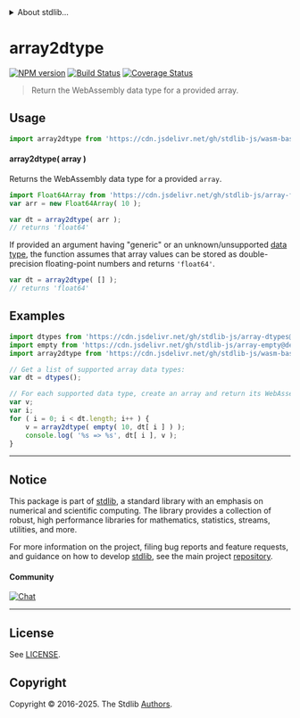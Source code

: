 <!--

@license Apache-2.0

Copyright (c) 2024 The Stdlib Authors.

Licensed under the Apache License, Version 2.0 (the "License");
you may not use this file except in compliance with the License.
You may obtain a copy of the License at

   http://www.apache.org/licenses/LICENSE-2.0

Unless required by applicable law or agreed to in writing, software
distributed under the License is distributed on an "AS IS" BASIS,
WITHOUT WARRANTIES OR CONDITIONS OF ANY KIND, either express or implied.
See the License for the specific language governing permissions and
limitations under the License.

-->


<details>
  <summary>
    About stdlib...
  </summary>
  <p>We believe in a future in which the web is a preferred environment for numerical computation. To help realize this future, we've built stdlib. stdlib is a standard library, with an emphasis on numerical and scientific computation, written in JavaScript (and C) for execution in browsers and in Node.js.</p>
  <p>The library is fully decomposable, being architected in such a way that you can swap out and mix and match APIs and functionality to cater to your exact preferences and use cases.</p>
  <p>When you use stdlib, you can be absolutely certain that you are using the most thorough, rigorous, well-written, studied, documented, tested, measured, and high-quality code out there.</p>
  <p>To join us in bringing numerical computing to the web, get started by checking us out on <a href="https://github.com/stdlib-js/stdlib">GitHub</a>, and please consider <a href="https://opencollective.com/stdlib">financially supporting stdlib</a>. We greatly appreciate your continued support!</p>
</details>

# array2dtype

[![NPM version][npm-image]][npm-url] [![Build Status][test-image]][test-url] [![Coverage Status][coverage-image]][coverage-url] <!-- [![dependencies][dependencies-image]][dependencies-url] -->

> Return the WebAssembly data type for a provided array.

<!-- Section to include introductory text. Make sure to keep an empty line after the intro `section` element and another before the `/section` close. -->

<section class="intro">

</section>

<!-- /.intro -->

<!-- Package usage documentation. -->



<section class="usage">

## Usage

```javascript
import array2dtype from 'https://cdn.jsdelivr.net/gh/stdlib-js/wasm-base-array2dtype@deno/mod.js';
```

#### array2dtype( array )

Returns the WebAssembly data type for a provided `array`.

```javascript
import Float64Array from 'https://cdn.jsdelivr.net/gh/stdlib-js/array-float64@deno/mod.js';
var arr = new Float64Array( 10 );

var dt = array2dtype( arr );
// returns 'float64'
```

If provided an argument having "generic" or an unknown/unsupported [data type][@stdlib/array/dtypes], the function assumes that array values can be stored as double-precision floating-point numbers and returns `'float64'`.

```javascript
var dt = array2dtype( [] );
// returns 'float64'
```

</section>

<!-- /.usage -->

<!-- Package usage notes. Make sure to keep an empty line after the `section` element and another before the `/section` close. -->

<section class="notes">

</section>

<!-- /.notes -->

<!-- Package usage examples. -->

<section class="examples">

## Examples

<!-- eslint no-undef: "error" -->

```javascript
import dtypes from 'https://cdn.jsdelivr.net/gh/stdlib-js/array-dtypes@deno/mod.js';
import empty from 'https://cdn.jsdelivr.net/gh/stdlib-js/array-empty@deno/mod.js';
import array2dtype from 'https://cdn.jsdelivr.net/gh/stdlib-js/wasm-base-array2dtype@deno/mod.js';

// Get a list of supported array data types:
var dt = dtypes();

// For each supported data type, create an array and return its WebAssembly data type...
var v;
var i;
for ( i = 0; i < dt.length; i++ ) {
    v = array2dtype( empty( 10, dt[ i ] ) );
    console.log( '%s => %s', dt[ i ], v );
}
```

</section>

<!-- /.examples -->

<!-- Section to include cited references. If references are included, add a horizontal rule *before* the section. Make sure to keep an empty line after the `section` element and another before the `/section` close. -->

<section class="references">

</section>

<!-- /.references -->

<!-- Section for related `stdlib` packages. Do not manually edit this section, as it is automatically populated. -->

<section class="related">

</section>

<!-- /.related -->

<!-- Section for all links. Make sure to keep an empty line after the `section` element and another before the `/section` close. -->


<section class="main-repo" >

* * *

## Notice

This package is part of [stdlib][stdlib], a standard library with an emphasis on numerical and scientific computing. The library provides a collection of robust, high performance libraries for mathematics, statistics, streams, utilities, and more.

For more information on the project, filing bug reports and feature requests, and guidance on how to develop [stdlib][stdlib], see the main project [repository][stdlib].

#### Community

[![Chat][chat-image]][chat-url]

---

## License

See [LICENSE][stdlib-license].


## Copyright

Copyright &copy; 2016-2025. The Stdlib [Authors][stdlib-authors].

</section>

<!-- /.stdlib -->

<!-- Section for all links. Make sure to keep an empty line after the `section` element and another before the `/section` close. -->

<section class="links">

[npm-image]: http://img.shields.io/npm/v/@stdlib/wasm-base-array2dtype.svg
[npm-url]: https://npmjs.org/package/@stdlib/wasm-base-array2dtype

[test-image]: https://github.com/stdlib-js/wasm-base-array2dtype/actions/workflows/test.yml/badge.svg?branch=main
[test-url]: https://github.com/stdlib-js/wasm-base-array2dtype/actions/workflows/test.yml?query=branch:main

[coverage-image]: https://img.shields.io/codecov/c/github/stdlib-js/wasm-base-array2dtype/main.svg
[coverage-url]: https://codecov.io/github/stdlib-js/wasm-base-array2dtype?branch=main

<!--

[dependencies-image]: https://img.shields.io/david/stdlib-js/wasm-base-array2dtype.svg
[dependencies-url]: https://david-dm.org/stdlib-js/wasm-base-array2dtype/main

-->

[chat-image]: https://img.shields.io/gitter/room/stdlib-js/stdlib.svg
[chat-url]: https://app.gitter.im/#/room/#stdlib-js_stdlib:gitter.im

[stdlib]: https://github.com/stdlib-js/stdlib

[stdlib-authors]: https://github.com/stdlib-js/stdlib/graphs/contributors

[umd]: https://github.com/umdjs/umd
[es-module]: https://developer.mozilla.org/en-US/docs/Web/JavaScript/Guide/Modules

[deno-url]: https://github.com/stdlib-js/wasm-base-array2dtype/tree/deno
[deno-readme]: https://github.com/stdlib-js/wasm-base-array2dtype/blob/deno/README.md
[umd-url]: https://github.com/stdlib-js/wasm-base-array2dtype/tree/umd
[umd-readme]: https://github.com/stdlib-js/wasm-base-array2dtype/blob/umd/README.md
[esm-url]: https://github.com/stdlib-js/wasm-base-array2dtype/tree/esm
[esm-readme]: https://github.com/stdlib-js/wasm-base-array2dtype/blob/esm/README.md
[branches-url]: https://github.com/stdlib-js/wasm-base-array2dtype/blob/main/branches.md

[stdlib-license]: https://raw.githubusercontent.com/stdlib-js/wasm-base-array2dtype/main/LICENSE

[@stdlib/array/dtypes]: https://github.com/stdlib-js/array-dtypes/tree/deno

</section>

<!-- /.links -->
